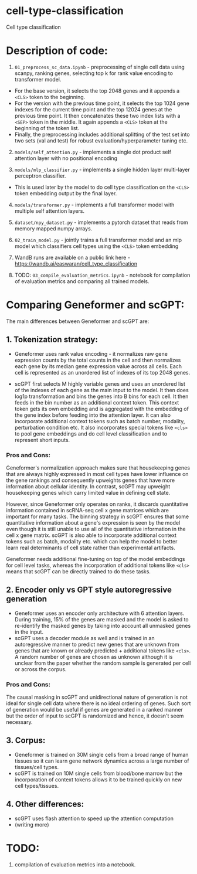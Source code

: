 # cell-type-classification
Cell type classification

# Description of code:


1. `01_preprocess_sc_data.ipynb` - preprocessing of single cell data using scanpy, ranking genes, selecting top k for rank value encoding to transformer model.
* For the base version, it selects the top 2048 genes and it appends a `<CLS>` token to the beginning.
* For the version with the previous time point, it selects the top 1024 gene indexes for the current time point and the top 12024 genes at the previous time point. It then concatenates these two index lists with a `<SEP>` token in the middle. It again appends a `<CLS>` token at the beginning of the token list.
* Finally, the preprocessing includes additional splitting of the test set into two sets (val and test) for robust evaluation/hyperparameter tuning etc.

2. `models/self_attention.py` - implements a single dot product self attention layer with no positional encoding

3. `models/mlp_classifier.py` - implements a single hidden layer multi-layer perceptron classifier.
* This is used later by the model to do cell type classification on the `<CLS>` token embedding output by the final layer.

4. `models/transformer.py` -  implements a full transformer model with multiple self attention layers.

5. `dataset/npy_dataset.py` - implements a pytorch dataset that reads from memory mapped numpy arrays.

6. `02_train_model.py` - jointly trains a full transformer model and an mlp model which classifiers cell types using the `<CLS>` token embedding

7. WandB runs are available on a public link here - https://wandb.ai/easwaran/cell_type_classification

8. TODO: `03_compile_evaluation_metrics.ipynb` - notebook for compilation of evaluation metrics and comparing all trained models. 


# Comparing Geneformer and scGPT:

The main differences between Geneformer and scGPT are:

## 1. Tokenization strategy:
* Geneformer uses rank value encoding - it normalizes raw gene expression counts by the total counts in the cell and then normalizes each gene by its median gene expression value across all cells. Each cell is represented as an unordered list of indexes of its top 2048 genes.

* scGPT first selects M highly variable genes and uses an unordered list of the indexes of each gene as the main input to the model. It then does log1p transformation and bins the genes into B bins for each cell. It then feeds in the bin number as an additional context token. This context token gets its own embedding and is aggregated with the embedding of the gene index before feeding into the attention layer. It can also incorporate additional context tokens such as batch number, modality, perturbation condition etc. It also incorporates special tokens like `<cls>` to pool gene embeddings and do cell level classification and <pad> to represent short inputs.

### Pros and Cons:
Geneformer's normalization approach makes sure that housekeeping genes that are always highly expressed in most cell types have lower influence on the gene rankings and consequently upweights genes that have more information about cellular identity. In contrast, scGPT may upweight housekeeping genes which carry limited value in defining cell state.

However, since Geneformer only operates on ranks, it discards quantitative information contained in scRNA-seq cell x gene matrices which are important for many tasks. The binning strategy in scGPT ensures that some quantitative information about a gene's expression is seen by the model even though it is still unable to use all of the quantitative information in the cell x gene matrix. scGPT is also able to incorporate additional context tokens such as batch, modality etc. which can help the model to better learn real determinants of cell state rather than experimental artifacts.

Geneformer needs additional fine-tuning on top of the model embeddings for cell level tasks, whereas the incorporation of additional tokens like `<cls>` means that scGPT can be directly trained to do these tasks.

## 2. Encoder only vs GPT style autoregressive generation
* Geneformer uses an encoder only architecture with 6 attention layers. During training, 15% of the genes are masked and the model is asked to re-identify the masked genes by taking into account all unmasked genes in the input. 
* scGPT uses a decoder module as well and is trained in an autoregressive manner to predict new genes that are unknown from genes that are known or already predicted + additional tokens like `<cls>`. A random number of genes are chosen as unknown although it is unclear from the paper whether the random sample is generated per cell or across the corpus.

### Pros and Cons:
The causal masking in scGPT and unidirectional nature of generation is not ideal for single cell data where there is no ideal ordering of genes. Such sort of generation would be useful if genes are generated in a ranked manner but the order of input to scGPT is randomized and hence, it doesn't seem necessary.

## 3. Corpus:
* Geneformer is trained on 30M single cells from a broad range of human tissues so it can learn gene network dynamics across a large number of tissues/cell types.
* scGPT is trained on 10M single cells from blood/bone marrow but the incorporation of context tokens allows it to be trained quickly on new cell types/tissues.

## 4. Other differences:
* scGPT uses flash attention to speed up the attention computation
* (writing more)


# TODO:
1. compilation of evaluation metrics into a notebook.
